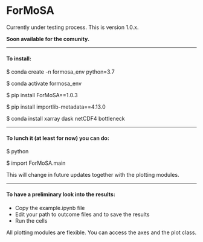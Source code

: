 # ForMoSA

Currently under testing process. This is version 1.0.x. 

**Soon available for the comunity.**

***
#### **To install:**

$ conda create -n formosa_env python=3.7

$ conda activate formosa_env

$ pip install ForMoSA==1.0.3

$ pip install importlib-metadata==4.13.0

$ conda install xarray dask netCDF4 bottleneck


***
#### **To lunch it (at least for now) you can do:**

$ python

$ import ForMoSA.main

This will change in future updates together with the plotting modules.


***
#### **To have a preliminary look into the results:**

- Copy the example.ipynb file
- Edit your path to outcome files and to save the results
- Run the cells

All plotting modules are flexible. You can access the axes and the plot class. 
